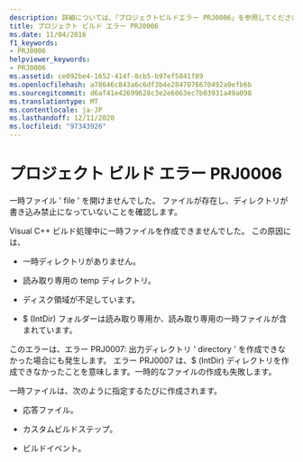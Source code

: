 ```yaml
---
description: 詳細については、「プロジェクトビルドエラー PRJ0006」を参照してください。
title: プロジェクト ビルド エラー PRJ0006
ms.date: 11/04/2016
f1_keywords:
- PRJ0006
helpviewer_keywords:
- PRJ0006
ms.assetid: ce092be4-1652-414f-8cb5-b97ef5841f89
ms.openlocfilehash: a78646c843a6c6df3b4e2847076670492a9efb6b
ms.sourcegitcommit: d6af41e42699628c3e2e6063ec7b03931a49a098
ms.translationtype: MT
ms.contentlocale: ja-JP
ms.lasthandoff: 12/11/2020
ms.locfileid: "97343926"
---
```

# <a name="project-build-error-prj0006"></a>プロジェクト ビルド エラー PRJ0006

一時ファイル ' file ' を開けませんでした。 ファイルが存在し、ディレクトリが書き込み禁止になっていないことを確認します。

Visual C++ ビルド処理中に一時ファイルを作成できませんでした。 この原因には、

- 一時ディレクトリがありません。

- 読み取り専用の temp ディレクトリ。

- ディスク領域が不足しています。

- $ (IntDir) フォルダーは読み取り専用か、読み取り専用の一時ファイルが含まれています。

このエラーは、エラー PRJ0007: 出力ディレクトリ ' directory ' を作成できなかった場合にも発生します。 エラー PRJ0007 は、$ (IntDir) ディレクトリを作成できなかったことを意味します。一時的なファイルの作成も失敗します。

一時ファイルは、次のように指定するたびに作成されます。

- 応答ファイル。

- カスタムビルドステップ。

- ビルドイベント。
